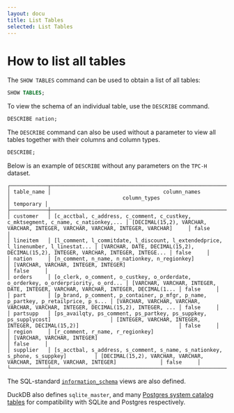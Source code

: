 ```yaml
---
layout: docu
title: List Tables
selected: List Tables
---
```


# How to list all tables

The `SHOW TABLES` command can be used to obtain a list of all tables:

```sql
SHOW TABLES;
```

To view the schema of an individual table, use the `DESCRIBE` command.

```sql
DESCRIBE nation;
```

The `DESCRIBE` command can also be used without a parameter to view all tables together with their columns and column types.

```sql
DESCRIBE;
```

Below is an example of `DESCRIBE` without any parameters on the `TPC-H` dataset.

```
┌────────────┬────────────────────────────────────────────────────────────────────────────────────┬────────────────────────────────────────────────────────────────────────────────────┬───────────┐
│ table_name │                                    column_names                                    │                                    column_types                                    │ temporary │
├────────────┼────────────────────────────────────────────────────────────────────────────────────┼────────────────────────────────────────────────────────────────────────────────────┼───────────┤
│ customer   │ [c_acctbal, c_address, c_comment, c_custkey, c_mktsegment, c_name, c_nationkey,... │ [DECIMAL(15,2), VARCHAR, VARCHAR, INTEGER, VARCHAR, VARCHAR, INTEGER, VARCHAR]     │ false     │
│ lineitem   │ [l_comment, l_commitdate, l_discount, l_extendedprice, l_linenumber, l_linestat... │ [VARCHAR, DATE, DECIMAL(15,2), DECIMAL(15,2), INTEGER, VARCHAR, INTEGER, INTEGE... │ false     │
│ nation     │ [n_comment, n_name, n_nationkey, n_regionkey]                                      │ [VARCHAR, VARCHAR, INTEGER, INTEGER]                                               │ false     │
│ orders     │ [o_clerk, o_comment, o_custkey, o_orderdate, o_orderkey, o_orderpriority, o_ord... │ [VARCHAR, VARCHAR, INTEGER, DATE, INTEGER, VARCHAR, VARCHAR, INTEGER, DECIMAL(1... │ false     │
│ part       │ [p_brand, p_comment, p_container, p_mfgr, p_name, p_partkey, p_retailprice, p_s... │ [VARCHAR, VARCHAR, VARCHAR, VARCHAR, VARCHAR, INTEGER, DECIMAL(15,2), INTEGER, ... │ false     │
│ partsupp   │ [ps_availqty, ps_comment, ps_partkey, ps_suppkey, ps_supplycost]                   │ [INTEGER, VARCHAR, INTEGER, INTEGER, DECIMAL(15,2)]                                │ false     │
│ region     │ [r_comment, r_name, r_regionkey]                                                   │ [VARCHAR, VARCHAR, INTEGER]                                                        │ false     │
│ supplier   │ [s_acctbal, s_address, s_comment, s_name, s_nationkey, s_phone, s_suppkey]         │ [DECIMAL(15,2), VARCHAR, VARCHAR, VARCHAR, INTEGER, VARCHAR, INTEGER]              │ false     │
└────────────┴────────────────────────────────────────────────────────────────────────────────────┴────────────────────────────────────────────────────────────────────────────────────┴───────────┘
```

The SQL-standard [`information_schema`](/docs/sql/information_schema) views are also defined. 

DuckDB also defines `sqlite_master`, and many [Postgres system catalog tables](https://www.postgresql.org/docs/14/catalogs.html) for compatibility with SQLite and Postgres respectively.

